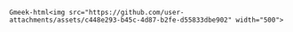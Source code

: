 `Gmeek-html<img src="https://github.com/user-attachments/assets/c448e293-b45c-4d87-b2fe-d55833dbe902" width="500">`


